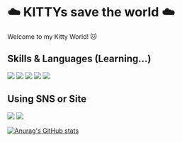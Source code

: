 # ☁️  KITTYs save the world  ☁️

Welcome to my Kitty World! 🐱


## Skills & Languages (Learning...)
<img src="https://img.shields.io/badge/Android-3DDC84?style=flat-square&logo=Android&logoColor=white"/> <img src="https://img.shields.io/badge/React-61DAFB?style=flat-square&logo=React&logoColor=white"/> <img src="https://img.shields.io/badge/JSS-F7DF1E?style=flat-square&logo=JSS&logoColor=black"/> <img src="https://img.shields.io/badge/Python-3776AB?style=flat-square&logo=Python&logoColor=white"/> <img src="https://img.shields.io/badge/C-A8B9CC?style=flat-square&logo=C&logoColor=white"/>


## Using SNS or Site
<img src="https://img.shields.io/badge/hyeonee2_-E4405F?style=flat-square&logo=Instagram&logoColor=white"/> <a href="https://chss0520.tistory.com/" target="_blank"><img src="https://img.shields.io/badge/Tistory-000000?style=flat-square&logo=Instagram&logoColor=white"/>


![Anurag's GitHub stats](https://github-readme-stats.vercel.app/api?username=kittyismylife&theme=graywhite&show_icons=true)
